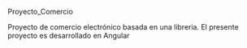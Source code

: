Proyecto_Comercio

Proyecto de comercio electrónico basada en una libreria.
El presente proyecto es desarrollado en Angular